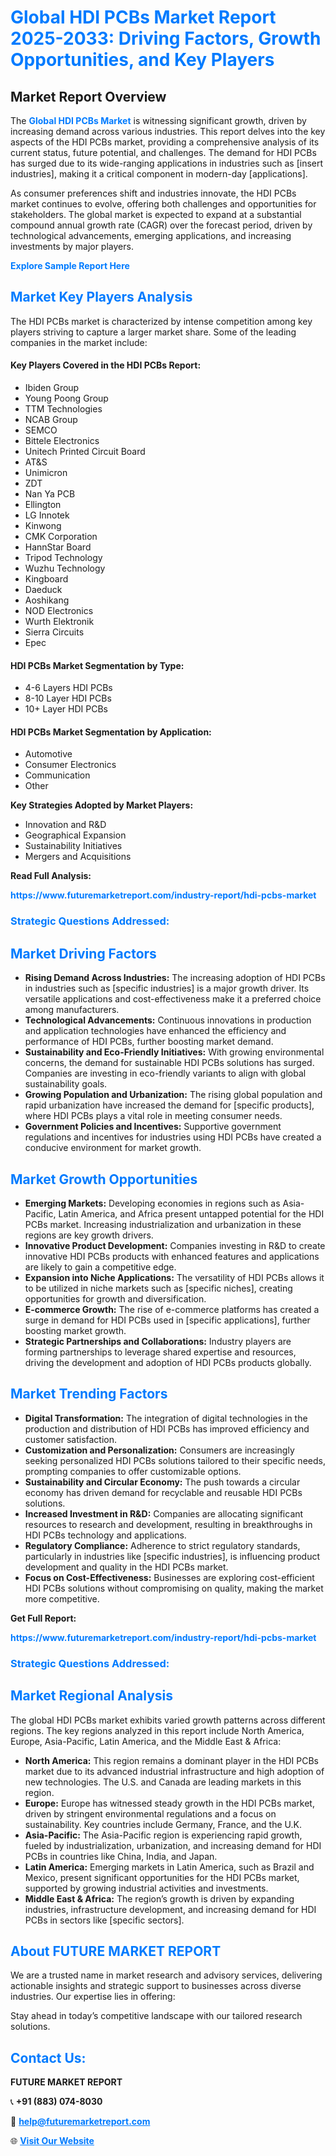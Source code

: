 <h1 style="color: #007BFF;">Global HDI PCBs Market Report 2025-2033: Driving Factors, Growth Opportunities, and Key Players</h1>

<section id="overview">
<h2>Market Report Overview</h2>
<p>The <a href="https://www.futuremarketreport.com/industry-report/hdi-pcbs-market" style="color: #007BFF; text-decoration: none;"><strong>Global HDI PCBs Market</strong></a> is witnessing significant growth, driven by increasing demand across various industries. This report delves into the key aspects of the HDI PCBs market, providing a comprehensive analysis of its current status, future potential, and challenges. The demand for HDI PCBs has surged due to its wide-ranging applications in industries such as [insert industries], making it a critical component in modern-day [applications].</p>
<p>As consumer preferences shift and industries innovate, the HDI PCBs market continues to evolve, offering both challenges and opportunities for stakeholders. The global market is expected to expand at a substantial compound annual growth rate (CAGR) over the forecast period, driven by technological advancements, emerging applications, and increasing investments by major players.</p>
</section>

<section id="overview">
<p><a href="https://www.futuremarketreport.com/request-sample/reportId=75173" style="color: #007BFF; text-decoration: none;"><strong>Explore Sample Report Here</strong></a></p>
</section>

<section id="key-players">
<h2 style="color: #007BFF;">Market Key Players Analysis</h2>
<p>The HDI PCBs market is characterized by intense competition among key players striving to capture a larger market share. Some of the leading companies in the market include:</p>
<h4>Key Players Covered in the HDI PCBs Report:</h4>
<ul><li>Ibiden Group</li><li>Young Poong Group</li><li>TTM Technologies</li><li>NCAB Group</li><li>SEMCO</li><li>Bittele Electronics</li><li>Unitech Printed Circuit Board</li><li>AT&amp;S</li><li>Unimicron</li><li>ZDT</li><li>Nan Ya PCB</li><li>Ellington</li><li>LG Innotek</li><li>Kinwong</li><li>CMK Corporation</li><li>HannStar Board</li><li>Tripod Technology</li><li>Wuzhu Technology</li><li>Kingboard</li><li>Daeduck</li><li>Aoshikang</li><li>NOD Electronics</li><li>Wurth Elektronik</li><li>Sierra Circuits</li><li>Epec</li></ul>
<h4>HDI PCBs Market Segmentation by Type:</h4>
<ul><li>4-6 Layers HDI PCBs</li><li>8-10 Layer HDI PCBs</li><li>10+ Layer HDI PCBs</li></ul>

<h4>HDI PCBs Market Segmentation by Application:</h4>
<ul><li>Automotive</li><li>Consumer Electronics</li><li>Communication</li><li>Other</li></ul>
<p><strong>Key Strategies Adopted by Market Players:</strong></p>
<ul>
<li>Innovation and R&D</li>
<li>Geographical Expansion</li>
<li>Sustainability Initiatives</li>
<li>Mergers and Acquisitions</li>
</ul>
</section>

<section>
<p><strong>Read Full Analysis: </strong></p><a href="https://www.futuremarketreport.com/industry-report/hdi-pcbs-market" style="color: #007BFF; text-decoration: none;"><strong>https://www.futuremarketreport.com/industry-report/hdi-pcbs-market</strong></a>
<h3 style="color: #007BFF;">Strategic Questions Addressed:</h3>
</section>

<section id="driving-factors">
<h2 style="color: #007BFF;">Market Driving Factors</h2>
<ul>
<li><strong>Rising Demand Across Industries:</strong> The increasing adoption of HDI PCBs in industries such as [specific industries] is a major growth driver. Its versatile applications and cost-effectiveness make it a preferred choice among manufacturers.</li>
<li><strong>Technological Advancements:</strong> Continuous innovations in production and application technologies have enhanced the efficiency and performance of HDI PCBs, further boosting market demand.</li>
<li><strong>Sustainability and Eco-Friendly Initiatives:</strong> With growing environmental concerns, the demand for sustainable HDI PCBs solutions has surged. Companies are investing in eco-friendly variants to align with global sustainability goals.</li>
<li><strong>Growing Population and Urbanization:</strong> The rising global population and rapid urbanization have increased the demand for [specific products], where HDI PCBs plays a vital role in meeting consumer needs.</li>
<li><strong>Government Policies and Incentives:</strong> Supportive government regulations and incentives for industries using HDI PCBs have created a conducive environment for market growth.</li>
</ul>
</section>

<section id="growth-opportunities">
<h2 style="color: #007BFF;">Market Growth Opportunities</h2>
<ul>
<li><strong>Emerging Markets:</strong> Developing economies in regions such as Asia-Pacific, Latin America, and Africa present untapped potential for the HDI PCBs market. Increasing industrialization and urbanization in these regions are key growth drivers.</li>
<li><strong>Innovative Product Development:</strong> Companies investing in R&D to create innovative HDI PCBs products with enhanced features and applications are likely to gain a competitive edge.</li>
<li><strong>Expansion into Niche Applications:</strong> The versatility of HDI PCBs allows it to be utilized in niche markets such as [specific niches], creating opportunities for growth and diversification.</li>
<li><strong>E-commerce Growth:</strong> The rise of e-commerce platforms has created a surge in demand for HDI PCBs used in [specific applications], further boosting market growth.</li>
<li><strong>Strategic Partnerships and Collaborations:</strong> Industry players are forming partnerships to leverage shared expertise and resources, driving the development and adoption of HDI PCBs products globally.</li>
</ul>
</section>

<section id="trending-factors">
<h2 style="color: #007BFF;">Market Trending Factors</h2>
<ul>
<li><strong>Digital Transformation:</strong> The integration of digital technologies in the production and distribution of HDI PCBs has improved efficiency and customer satisfaction.</li>
<li><strong>Customization and Personalization:</strong> Consumers are increasingly seeking personalized HDI PCBs solutions tailored to their specific needs, prompting companies to offer customizable options.</li>
<li><strong>Sustainability and Circular Economy:</strong> The push towards a circular economy has driven demand for recyclable and reusable HDI PCBs solutions.</li>
<li><strong>Increased Investment in R&D:</strong> Companies are allocating significant resources to research and development, resulting in breakthroughs in HDI PCBs technology and applications.</li>
<li><strong>Regulatory Compliance:</strong> Adherence to strict regulatory standards, particularly in industries like [specific industries], is influencing product development and quality in the HDI PCBs market.</li>
<li><strong>Focus on Cost-Effectiveness:</strong> Businesses are exploring cost-efficient HDI PCBs solutions without compromising on quality, making the market more competitive.</li>
</ul>
</section>

<section>
<p><strong>Get Full Report: </strong></p><a href="https://www.futuremarketreport.com/industry-report/hdi-pcbs-market" style="color: #007BFF; text-decoration: none;"><strong>https://www.futuremarketreport.com/industry-report/hdi-pcbs-market</strong></a>
<h3 style="color: #007BFF;">Strategic Questions Addressed:</h3>
</section>


<section id="regional-analysis">
<h2 style="color: #007BFF;">Market Regional Analysis</h2>
<p>The global HDI PCBs market exhibits varied growth patterns across different regions. The key regions analyzed in this report include North America, Europe, Asia-Pacific, Latin America, and the Middle East & Africa:</p>
<ul>
<li><strong>North America:</strong> This region remains a dominant player in the HDI PCBs market due to its advanced industrial infrastructure and high adoption of new technologies. The U.S. and Canada are leading markets in this region.</li>
<li><strong>Europe:</strong> Europe has witnessed steady growth in the HDI PCBs market, driven by stringent environmental regulations and a focus on sustainability. Key countries include Germany, France, and the U.K.</li>
<li><strong>Asia-Pacific:</strong> The Asia-Pacific region is experiencing rapid growth, fueled by industrialization, urbanization, and increasing demand for HDI PCBs in countries like China, India, and Japan.</li>
<li><strong>Latin America:</strong> Emerging markets in Latin America, such as Brazil and Mexico, present significant opportunities for the HDI PCBs market, supported by growing industrial activities and investments.</li>
<li><strong>Middle East & Africa:</strong> The region’s growth is driven by expanding industries, infrastructure development, and increasing demand for HDI PCBs in sectors like [specific sectors].</li>
</ul>
</section>

<footer>
<h2 style="color: #007BFF;">About FUTURE MARKET REPORT</h2>
<p>We are a trusted name in market research and advisory services, delivering actionable insights and strategic support to businesses across diverse industries. Our expertise lies in offering:</p>

<p>Stay ahead in today’s competitive landscape with our tailored research solutions.</p>

<h2 style="color: #007BFF;">Contact Us:</h2>
<p><strong>FUTURE MARKET REPORT</strong></p>
<p>📞 <strong>+91 (883) 074-8030</strong></p>
<p>📧 <strong><a href="mailto:help@futuremarketreport.com" style="color: #007BFF;">help@futuremarketreport.com</a></strong></p>
<p>🌐 <strong><a href="https://www.futuremarketreport.com/" style="color: #007BFF;">Visit Our Website</a></strong></p>
</footer>